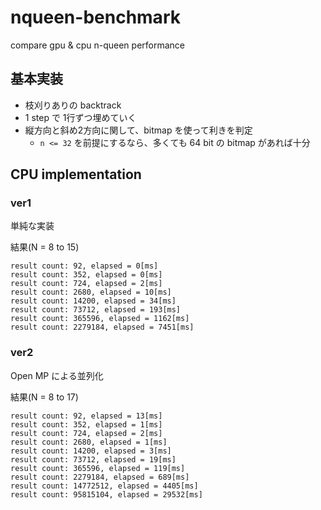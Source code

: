 # nqueen-benchmark

compare gpu & cpu n-queen performance

## 基本実装

* 枝刈りありの backtrack
* 1 step で 1行ずつ埋めていく
* 縦方向と斜め2方向に関して、bitmap を使って利きを判定
    * `n <= 32` を前提にするなら、多くても 64 bit の bitmap があれば十分

## CPU implementation

### ver1

単純な実装  

結果(N = 8 to 15)

```
result count: 92, elapsed = 0[ms]
result count: 352, elapsed = 0[ms]
result count: 724, elapsed = 2[ms]
result count: 2680, elapsed = 10[ms]
result count: 14200, elapsed = 34[ms]
result count: 73712, elapsed = 193[ms]
result count: 365596, elapsed = 1162[ms]
result count: 2279184, elapsed = 7451[ms]
```

### ver2

Open MP による並列化  

結果(N = 8 to 17)

```
result count: 92, elapsed = 13[ms]
result count: 352, elapsed = 1[ms]
result count: 724, elapsed = 2[ms]
result count: 2680, elapsed = 1[ms]
result count: 14200, elapsed = 3[ms]
result count: 73712, elapsed = 19[ms]
result count: 365596, elapsed = 119[ms]
result count: 2279184, elapsed = 689[ms]
result count: 14772512, elapsed = 4405[ms]
result count: 95815104, elapsed = 29532[ms]
```